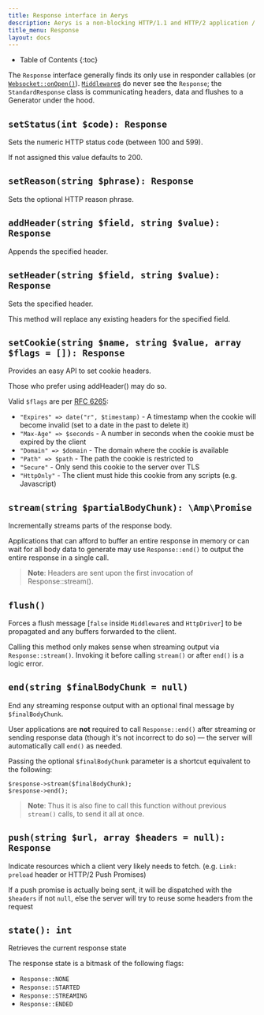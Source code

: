 ```yaml
---
title: Response interface in Aerys
description: Aerys is a non-blocking HTTP/1.1 and HTTP/2 application / websocket / static file server.
title_menu: Response
layout: docs
---
```


* Table of Contents
{:toc}

The `Response` interface generally finds its only use in responder callables (or [`Websocket::onOpen()`](websocket.html#onopen)). [`Middleware`s](middleware.html) do never see the `Response`; the `StandardResponse` class is communicating headers, data and flushes to a Generator under the hood.


## `setStatus(int $code): Response`

Sets the numeric HTTP status code (between 100 and 599).

If not assigned this value defaults to 200.

## `setReason(string $phrase): Response`

Sets the optional HTTP reason phrase.

## `addHeader(string $field, string $value): Response`

Appends the specified header.

## `setHeader(string $field, string $value): Response`

Sets the specified header.

This method will replace any existing headers for the specified field.

## `setCookie(string $name, string $value, array $flags = []): Response`

Provides an easy API to set cookie headers.

Those who prefer using addHeader() may do so.

Valid `$flags` are per [RFC 6265](https://tools.ietf.org/html/rfc6265#section-5.2.1):

- `"Expires" => date("r", $timestamp)` - A timestamp when the cookie will become invalid (set to a date in the past to delete it)
- `"Max-Age" => $seconds` - A number in seconds when the cookie must be expired by the client
- `"Domain" => $domain` - The domain where the cookie is available
- `"Path" => $path` - The path the cookie is restricted to
- `"Secure"` - Only send this cookie to the server over TLS
- `"HttpOnly"` - The client must hide this cookie from any scripts (e.g. Javascript)

## `stream(string $partialBodyChunk): \Amp\Promise`

Incrementally streams parts of the response body.

Applications that can afford to buffer an entire response in memory or can wait for all body data to generate may use `Response::end()` to output the entire response in a single call.

> **Note**: Headers are sent upon the first invocation of Response::stream().

## `flush()`

Forces a flush message [`false` inside `Middleware`s and `HttpDriver`] to be propagated and any buffers forwarded to the client.

Calling this method only makes sense when streaming output via `Response::stream()`. Invoking it before calling `stream()` or after `end()` is a logic error.

## `end(string $finalBodyChunk = null)`

End any streaming response output with an optional final message by `$finalBodyChunk`.

User applications are **not** required to call `Response::end()` after streaming or sending response data (though it's not incorrect to do so) &mdash; the server will automatically call `end()` as needed.

Passing the optional `$finalBodyChunk` parameter is a shortcut equivalent to
the following:

    $response->stream($finalBodyChunk);
    $response->end();

> **Note**: Thus it is also fine to call this function without previous `stream()` calls, to send it all at once.

## `push(string $url, array $headers = null): Response`

Indicate resources which a client very likely needs to fetch. (e.g. `Link: preload` header or HTTP/2 Push Promises)

If a push promise is actually being sent, it will be dispatched with the `$headers` if not `null`, else the server will try to reuse some headers from the  request

## `state(): int`

Retrieves the current response state

The response state is a bitmask of the following flags:

 - `Response::NONE`
 - `Response::STARTED`
 - `Response::STREAMING`
 - `Response::ENDED`
